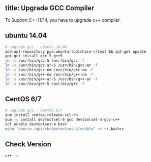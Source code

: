title: Upgrade GCC Compiler
-------

To Support C++11/14, you have to upgrade c++ compiler.

## ubuntu 14.04
```bash
# upgrade gcc - ubuntu 14.04 
add-apt-repository ppa:ubuntu-toolchain-r/test && apt-get update
apt-get install gcc-5 g++5
ln -s /usr/bin/gcc-5 /usr/bin/gcc -f
ln -s /usr/bin/gcc-ar-5 /usr/bin/gcc-ar -f
ln -s /usr/bin/gcc-nm /usr/bin/gcc-nm -f
ln -s /usr/bin/g++-nm /usr/bin/g++-nm -f
ln -s /usr/bin/g++-ar-5 /usr/bin/g++-ar -f
ln -s /usr/bin/g++-5 /usr/bin/g++ -f
```

## CentOS 6/7 
```bash
# upgrade gcc - CentOS 6/7 
yum install centos-release-scl-rh
yum -y install devtoolset-4-gcc devtoolset-4-gcc-c++
scl enable devtoolset-4 bash
echo "source /opt/rh/devtoolset-4/enable" >> ~/.bashrc
```

## Check Version
```bash
c++ -v
```
